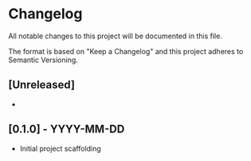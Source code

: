 # Changelog

All notable changes to this project will be documented in this file.

The format is based on "Keep a Changelog" and this project adheres to Semantic Versioning.

## [Unreleased]

- 

## [0.1.0] - YYYY-MM-DD
- Initial project scaffolding
